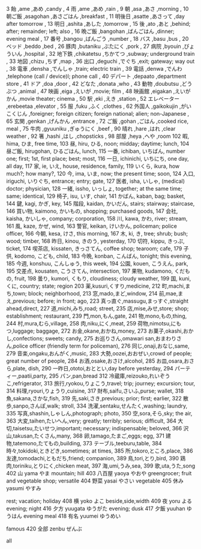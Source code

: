 3 飴 ,ame ,あめ ,candy ,
4 雨 ,ame ,あめ ,rain ,
9 朝 ,asa ,あさ ,morning ,
10 朝ご飯 ,asagohan ,あさごはん ,breakfast ,
11 明後日 ,asatte ,あさって ,day after tomorrow ,
13 明日 ,ashita ,あした ,tomorrow ,
15 後 ,ato ,あと ,behind; after; remainder; left; also ,
16 晩ご飯 ,bangohan ,ばんごはん ,dinner; evening meal ,
17 番号 ,bangou ,ばんごう ,number ,
18 バス ,basu ,bus ,
20 ベッド ,beddo ,bed ,
26 豚肉 ,butaniku ,ぶたにく ,pork ,
27 病院 ,byouin ,びょういん ,hospital ,
32 地下鉄 ,chikatetsu ,ちかてつ ,subway; underground train ,
33 地図 ,chizu ,ちず ,map ,
36 出口 ,deguchi ,でぐち ,exit; gateway; way out ,
38 電車 ,densha ,でんしゃ ,train; electric train ,
39 電話 ,denwa ,でんわ ,telephone (call / device)l; phone call ,
40 デパート ,depaato ,department store ,
41 ドア ,doa ,door ,
42 どなた ,donata ,who ,
43 動物 ,doubutsu ,どうぶつ ,animal ,
47 映画 ,eiga ,えいが ,movie; film ,
48 映画館 ,eigakan ,えいがかん ,movie theater; cinema ,
50 駅 ,eki ,えき ,station ,
52 エレベーター ,erebeetaa ,elevator ,
55 服 ,fuku ,ふく ,clothes ,
62 外国人 ,gaikokujin ,がいこくじん ,foreigner; foreign citizen; foreign national; alien; non-Japanese ,
65 玄関 ,genkan ,げんかん ,entrance ,
72 ご飯 ,gohan ,ごはん ,cooked rice, meal ,
75 牛肉 ,gyuuniku ,ぎゅうにく ,beef ,
90 晴れ ,hare ,はれ ,clear weather ,
92 箸 ,hashi ,はし ,chopsticks ,
98 部屋 ,heya ,へや ,room
102 暇, hima, ひま, free time,
103 昼, hiru, ひる, noon; midday; daytime; lunch,
104 昼ご飯, hirugohan, ひるごはん, lunch,
115 一番, ichiban, いちばん, number one; first; 1st, first place​; best; most​,
116 一日, ichinichi, いちにち, one day, all day,
117 家, ie, いえ, house, residence, family,
119 いくら, ikura, how much?; how many?​,
120 今, ima, いま, now; the present time; soon,
124 入口, iriguchi, いりぐち, entrance; entry; gate,
127 医者, isha, いしゃ, (medical) doctor; physician,
128 一緒, issho, いっしょ, together; at the same time; same; identical,
129 椅子, isu, いす, chair,
141 かばん, kaban, bag; basket​,
144 鍵, kagi, かぎ, key,
145 階段, kaidan, かいだん, stairs; stairway; staircase,
146 買い物, kaimono, かいもの, shopping; purchased goods,
147 会社, kaisha, かいしゃ, company; corporation,
158 川, kawa, かわ, river; stream​,
161 風, kaze, かぜ, wind,
163 警官, keikan, けいかん, policeman; police officer,
166 今朝, kesa, けさ, this morning,
167 木, ki, き, tree; shrub; bush; wood; timber,
168 昨日, kinou, きのう, yesterday,
170 切符, kippu, きっぷ, ticket,
174 喫茶店, kissaten, きっさてん, coffee shop; tearoom; cafe,
179 子供, kodomo, こども, child,
183 今晩, konban, こんばん, tonight; this evening,
185 今週, konshuu, こんしゅう, this week,
194 公園, kouen, こうえん, park,
195 交差点, kousaten, こうさてん, intersection,
197 果物, kudamono, くだもの, fruit,
198 曇り, kumori, くもり, cloudiness; cloudy weather,
199 国, kuni, くに, country; state; region
203 薬,kusuri,くすり,medicine,
212 町,machi,まち,town; block; neighborhood,
213 窓,mado,まど,window,
214 前,mae,まえ,previous; before; in front; ago,
223 真っ直ぐ,massugu,まっすぐ,straight ahead,direct,
227 道,michi,みち,road; street,
235 店,mise,みせ,store; shop; establishment; restaurant,
239 門,mon,もん,gate,
241 物,mono,もの,thing,
244 村,mura,むら,village,
258 肉,niku,にく,meat,
259 荷物,nimotsu,にもつ,luggage; baggage,
272 お金,okane,おかね,money,
273 お菓子,okashi,おかし,confections; sweets; candy,
275 お巡りさん,omawari san,おまわりさん,police officer (friendly term for policeman),
276 同じ,onaji,おなじ,same,
279 音楽,ongaku,おんがく,music,
283 大勢,oozei,おおぜい,crowd of people; great number of people,
284 お酒,osake,おさけ,alcohol,
285 お皿,osara,おさら,plate, dish,
290 一昨日,ototoi,おととい,day before yesterday,
294 パーティー,paatii,party,
295 パン,pan,bread
312 冷蔵庫,reizouko,れいぞうこ,refrigerator,
313 旅行,ryokou,りょこう,travel; trip; journey; excursion; tour,
314 料理,ryouri,りょうり,cuisine,
317 財布,saifu,さいふ,purse; wallet,
318 魚,sakana,さかな,fish,
319 先,saki,さき,previous; prior; first; earlier,
322 散歩,sanpo,さんぽ,walk; stroll,
334 洗濯,sentaku,せんたく,washing; laundry,
335 写真,shashin,しゃしん,photograph; photo,
350 空,sora,そら,sky; the air,
363 大変,taihen,たいへん,very; greatly; terribly; serious; difficult,
364 大切,taisetsu,たいせつ,important; necessary; indispensable; beloved,
366 沢山,takusan,たくさん,many,
368 卵,tamago,たまご,eggs; egg,
371 建物,tatemono,たてもの,building,
373 テーブル,teeburu,table,
384 時々,tokidoki,ときどき,sometimes; at times,
385 所,tokoro,ところ,place,
386 友達,tomodachi,ともだち,friend; companion,
389 鳥,tori,とり,bird,
390 鶏肉,toriniku,とりにく,chicken meat,
397 海,umi,うみ,sea,
399 歌,uta,うた,song
402
山
yama
やま
mountain; hill
403
八百屋
yaoya
やおや
greengrocer; fruit and vegetable shop; versatile
404
野菜
yasai
やさい
vegetable
405
休み
yasumi
やすみ

rest; vacation; holiday
408
横
yoko
よこ
beside,side,width
409
夜
yoru
よる
evening; night
416
夕方
yuugata
ゆうがた
evening; dusk
417
夕飯
yuuhan
ゆうはん
evening meal
418
有名
yuumei
ゆうめい

famous
420
全部
zenbu
ぜんぶ

all
